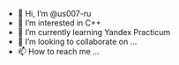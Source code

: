 - 👋 Hi, I’m @us007-ru
- 👀 I’m interested in C++
- 🌱 I’m currently learning Yandex Practicum
- 💞️ I’m looking to collaborate on ...
- 📫 How to reach me ...

<!---
us007-ru/us007-ru is a ✨ special ✨ repository because its `README.md` (this file) appears on your GitHub profile.
You can click the Preview link to take a look at your changes.
--->

